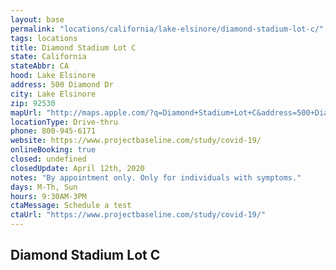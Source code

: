 ```yaml
---
layout: base
permalink: "locations/california/lake-elsinore/diamond-stadium-lot-c/"
tags: locations
title: Diamond Stadium Lot C
state: California
stateAbbr: CA
hood: Lake Elsinore
address: 500 Diamond Dr
city: Lake Elsinore
zip: 92530
mapUrl: "http://maps.apple.com/?q=Diamond+Stadium+Lot+C&address=500+Diamond+Dr,Lake+Elsinore,California,92530"
locationType: Drive-thru
phone: 800-945-6171
website: https://www.projectbaseline.com/study/covid-19/
onlineBooking: true
closed: undefined
closedUpdate: April 12th, 2020
notes: "By appointment only. Only for individuals with symptoms."
days: M-Th, Sun
hours: 9:30AM-3PM
ctaMessage: Schedule a test
ctaUrl: "https://www.projectbaseline.com/study/covid-19/"
---
```

## Diamond Stadium Lot C